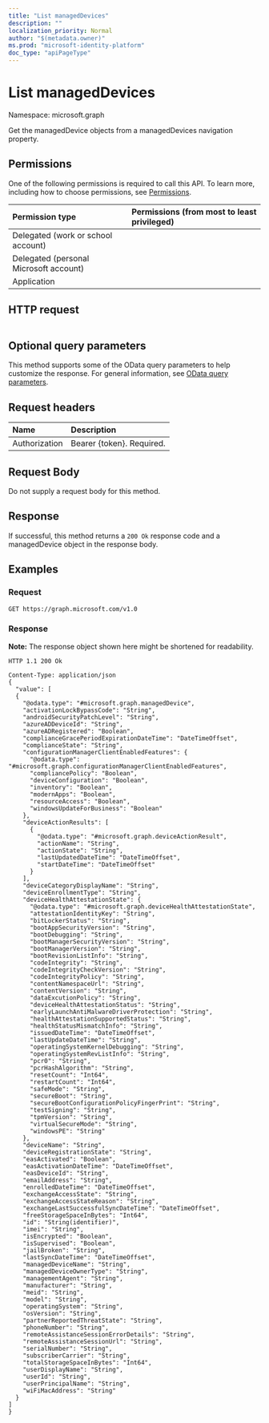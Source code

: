 ```yaml
---
title: "List managedDevices"
description: ""
localization_priority: Normal
author: "$(metadata.owner)"
ms.prod: "microsoft-identity-platform"
doc_type: "apiPageType"
---
```


# List managedDevices

Namespace: microsoft.graph

Get the managedDevice objects from a managedDevices navigation property.

## Permissions

One of the following permissions is required to call this API. To learn more, including how to choose permissions, see [Permissions](/graph/permissions-reference).

| Permission type                        | Permissions (from most to least privileged) |
| :------------------------------------- | :------------------------------------------ |
| Delegated (work or school account)     |                                             |
| Delegated (personal Microsoft account) |                                             |
| Application                            |                                             |

## HTTP request

<!-- {
  "blockType": "ignored"
}
-->

```http

```

## Optional query parameters

This method supports some of the OData query parameters to help customize the response. For general information, see [OData query parameters](/graph/query-parameters).

## Request headers

| Name          | Description               |
| :------------ | :------------------------ |
| Authorization | Bearer {token}. Required. |

## Request Body

<!-- Actions and Functions -->

<!-- CRUD Methods -->

Do not supply a request body for this method.

## Response

If successful, this method returns a `200 Ok` response code and a managedDevice object in the response body.

## Examples

### Request

<!-- {
  "blockType": "request",
  "name": "list_manageddevices"
}
-->

```http
GET https://graph.microsoft.com/v1.0

```

### Response

**Note:** The response object shown here might be shortened for readability.

<!-- {
  "blockType": "response",
  "truncated": true,
  "@odata.type": "$(this.ReturnTypeFullName)"
}
-->

```http
HTTP 1.1 200 Ok

Content-Type: application/json
{
  "value": [
  {
    "@odata.type": "#microsoft.graph.managedDevice",
    "activationLockBypassCode": "String",
    "androidSecurityPatchLevel": "String",
    "azureADDeviceId": "String",
    "azureADRegistered": "Boolean",
    "complianceGracePeriodExpirationDateTime": "DateTimeOffset",
    "complianceState": "String",
    "configurationManagerClientEnabledFeatures": {
      "@odata.type": "#microsoft.graph.configurationManagerClientEnabledFeatures",
      "compliancePolicy": "Boolean",
      "deviceConfiguration": "Boolean",
      "inventory": "Boolean",
      "modernApps": "Boolean",
      "resourceAccess": "Boolean",
      "windowsUpdateForBusiness": "Boolean"
    },
    "deviceActionResults": [
      {
        "@odata.type": "#microsoft.graph.deviceActionResult",
        "actionName": "String",
        "actionState": "String",
        "lastUpdatedDateTime": "DateTimeOffset",
        "startDateTime": "DateTimeOffset"
      }
    ],
    "deviceCategoryDisplayName": "String",
    "deviceEnrollmentType": "String",
    "deviceHealthAttestationState": {
      "@odata.type": "#microsoft.graph.deviceHealthAttestationState",
      "attestationIdentityKey": "String",
      "bitLockerStatus": "String",
      "bootAppSecurityVersion": "String",
      "bootDebugging": "String",
      "bootManagerSecurityVersion": "String",
      "bootManagerVersion": "String",
      "bootRevisionListInfo": "String",
      "codeIntegrity": "String",
      "codeIntegrityCheckVersion": "String",
      "codeIntegrityPolicy": "String",
      "contentNamespaceUrl": "String",
      "contentVersion": "String",
      "dataExcutionPolicy": "String",
      "deviceHealthAttestationStatus": "String",
      "earlyLaunchAntiMalwareDriverProtection": "String",
      "healthAttestationSupportedStatus": "String",
      "healthStatusMismatchInfo": "String",
      "issuedDateTime": "DateTimeOffset",
      "lastUpdateDateTime": "String",
      "operatingSystemKernelDebugging": "String",
      "operatingSystemRevListInfo": "String",
      "pcr0": "String",
      "pcrHashAlgorithm": "String",
      "resetCount": "Int64",
      "restartCount": "Int64",
      "safeMode": "String",
      "secureBoot": "String",
      "secureBootConfigurationPolicyFingerPrint": "String",
      "testSigning": "String",
      "tpmVersion": "String",
      "virtualSecureMode": "String",
      "windowsPE": "String"
    },
    "deviceName": "String",
    "deviceRegistrationState": "String",
    "easActivated": "Boolean",
    "easActivationDateTime": "DateTimeOffset",
    "easDeviceId": "String",
    "emailAddress": "String",
    "enrolledDateTime": "DateTimeOffset",
    "exchangeAccessState": "String",
    "exchangeAccessStateReason": "String",
    "exchangeLastSuccessfulSyncDateTime": "DateTimeOffset",
    "freeStorageSpaceInBytes": "Int64",
    "id": "String(identifier)",
    "imei": "String",
    "isEncrypted": "Boolean",
    "isSupervised": "Boolean",
    "jailBroken": "String",
    "lastSyncDateTime": "DateTimeOffset",
    "managedDeviceName": "String",
    "managedDeviceOwnerType": "String",
    "managementAgent": "String",
    "manufacturer": "String",
    "meid": "String",
    "model": "String",
    "operatingSystem": "String",
    "osVersion": "String",
    "partnerReportedThreatState": "String",
    "phoneNumber": "String",
    "remoteAssistanceSessionErrorDetails": "String",
    "remoteAssistanceSessionUrl": "String",
    "serialNumber": "String",
    "subscriberCarrier": "String",
    "totalStorageSpaceInBytes": "Int64",
    "userDisplayName": "String",
    "userId": "String",
    "userPrincipalName": "String",
    "wiFiMacAddress": "String"
  }
]
}

```